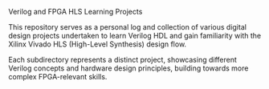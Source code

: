Verilog and FPGA HLS Learning Projects

This repository serves as a personal log and collection of various digital design projects undertaken to learn Verilog HDL and gain familiarity with the Xilinx Vivado HLS (High-Level Synthesis) design flow.

Each subdirectory represents a distinct project, showcasing different Verilog concepts and hardware design principles, building towards more complex FPGA-relevant skills.
